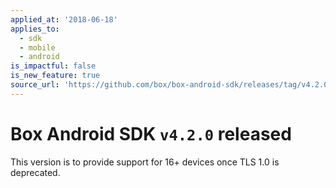 ```yaml
---
applied_at: '2018-06-18'
applies_to:
  - sdk
  - mobile
  - android
is_impactful: false
is_new_feature: true
source_url: 'https://github.com/box/box-android-sdk/releases/tag/v4.2.0'
---
```


# Box Android SDK `v4.2.0` released

This version is to provide support for 16+ devices once TLS 1.0 is deprecated.
